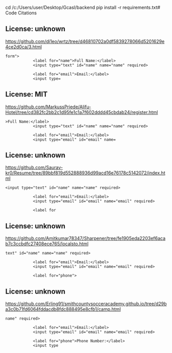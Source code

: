 cd /c:/Users/user/Desktop/Gcasl/backend
pip install -r requirements.txt# Code Citations

## License: unknown
https://github.com/di1eo/wrtz/tree/d46810702a0df5839278066d5201629e4ce2d0ca/3.html

```
form">
            <label for="name">Full Name:</label>
            <input type="text" id="name" name="name" required>
            
            <label for="email">Email:</label>
            <input type=
```


## License: MIT
https://github.com/MarkussPriede/Alifu-Hotel/tree/cd382fc2bb2c1d95fe1c1a7f602dddd45cbdab24/register.html

```
>Full Name:</label>
            <input type="text" id="name" name="name" required>
            
            <label for="email">Email:</label>
            <input type="email" id="email" name=
```


## License: unknown
https://github.com/Saurav-kr0/Resume/tree/89bbf819d552888936d99acd16e76178c5142072/index.html

```
<input type="text" id="name" name="name" required>
            
            <label for="email">Email:</label>
            <input type="email" id="email" name="email" required>
            
            <label for
```


## License: unknown
https://github.com/Amitkumar78347/Sharpener/tree/fe1905eda2203ef6acab7c3ccbdfc27408ece765/localsto.html

```
text" id="name" name="name" required>
            
            <label for="email">Email:</label>
            <input type="email" id="email" name="email" required>
            
            <label for="phone">
```


## License: unknown
https://github.com/Erling91/smithcountysocceracademy.github.io/tree/d29ba3c0b71fd6064fddacdb8fdc888495e8cfb1/camp.html

```
name" required>
            
            <label for="email">Email:</label>
            <input type="email" id="email" name="email" required>
            
            <label for="phone">Phone Number:</label>
            <input type
```

